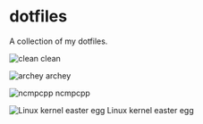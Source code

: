 # dotfiles
A collection of my dotfiles.

![clean](http://i.imgur.com/c0hvXJi.png)
clean

![archey](http://i.imgur.com/SdcrxzT.png)
archey

![ncmpcpp](http://i.imgur.com/5pqXqOX.png)
ncmpcpp

![Linux kernel easter egg](http://i.imgur.com/9hh1gy2.png)
Linux kernel easter egg
